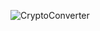 ![CryptoConverter](https://user-images.githubusercontent.com/76811815/112869531-f0edb780-90c5-11eb-954a-8e142e5489f8.png)

